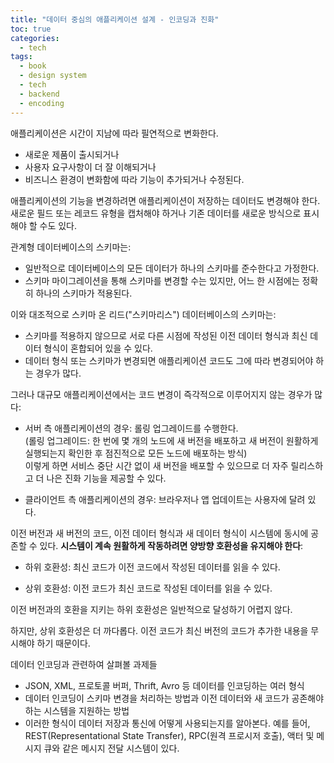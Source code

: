 ```yaml
---
title: "데이터 중심의 애플리케이션 설계 - 인코딩과 진화"
toc: true
categories:
  - tech
tags:
  - book
  - design system
  - tech
  - backend
  - encoding
---
```


애플리케이션은 시간이 지남에 따라 필연적으로 변화한다.

- 새로운 제품이 출시되거나
- 사용자 요구사항이 더 잘 이해되거나
- 비즈니스 환경이 변화함에 따라 기능이 추가되거나 수정된다.

애플리케이션의 기능을 변경하려면 애플리케이션이 저장하는 데이터도 변경해야 한다.
새로운 필드 또는 레코드 유형을 캡처해야 하거나 기존 데이터를 새로운 방식으로 표시해야 할 수도 있다.

관계형 데이터베이스의 스키마는:

- 일반적으로 데이터베이스의 모든 데이터가 하나의 스키마를 준수한다고 가정한다.
- 스키마 마이그레이션을 통해 스키마를 변경할 수는 있지만, 어느 한 시점에는 정확히 하나의 스키마가 적용된다.

이와 대조적으로 스키마 온 리드("스키마리스") 데이터베이스의 스키마는:

- 스키마를 적용하지 않으므로 서로 다른 시점에 작성된 이전 데이터 형식과 최신 데이터 형식이 혼합되어 있을 수 있다.
- 데이터 형식 또는 스키마가 변경되면 애플리케이션 코드도 그에 따라 변경되어야 하는 경우가 많다.

그러나 대규모 애플리케이션에서는 코드 변경이 즉각적으로 이루어지지 않는 경우가 많다:

- 서버 측 애플리케이션의 경우: 롤링 업그레이드를 수행한다.  
  (롤링 업그레이드: 한 번에 몇 개의 노드에 새 버전을 배포하고 새 버전이 원활하게 실행되는지 확인한 후 점진적으로 모든 노드에 배포하는 방식)  
  이렇게 하면 서비스 중단 시간 없이 새 버전을 배포할 수 있으므로 더 자주 릴리스하고 더 나은 진화 기능을 제공할 수 있다.

- 클라이언트 측 애플리케이션의 경우: 브라우저나 앱 업데이트는 사용자에 달려 있다.

이전 버전과 새 버전의 코드, 이전 데이터 형식과 새 데이터 형식이 시스템에 동시에 공존할 수 있다. **시스템이 계속 원활하게 작동하려면 양방향 호환성을 유지해야 한다**:

- 하위 호환성: 최신 코드가 이전 코드에서 작성된 데이터를 읽을 수 있다.

- 상위 호환성: 이전 코드가 최신 코드로 작성된 데이터를 읽을 수 있다.

이전 버전과의 호환을 지키는 하위 호환성은 일반적으로 달성하기 어렵지 않다.

하지만, 상위 호환성은 더 까다롭다. 이전 코드가 최신 버전의 코드가 추가한 내용을 무시해야 하기 때문이다.

데이터 인코딩과 관련하여 살펴볼 과제들

- JSON, XML, 프로토콜 버퍼, Thrift, Avro 등 데이터를 인코딩하는 여러 형식
- 데이터 인코딩이 스키마 변경을 처리하는 방법과 이전 데이터와 새 코드가 공존해야 하는 시스템을 지원하는 방법
- 이러한 형식이 데이터 저장과 통신에 어떻게 사용되는지를 알아본다. 예를 들어, REST(Representational State Transfer), RPC(원격 프로시저 호출), 액터 및 메시지 큐와 같은 메시지 전달 시스템이 있다.
